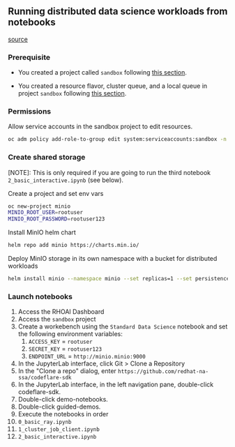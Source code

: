 ## Running distributed data science workloads from notebooks

[source](https://access.redhat.com/documentation/en-us/red_hat_openshift_ai_self-managed/2.10/html/working_with_distributed_workloads/running-distributed-workloads_distributed-workloads)

### Prerequisite

* You created a project called `sandbox` following [this section](https://github.com/redhat-na-ssa/hobbyist-guide-to-rhoai/blob/sa-bootcamp/notes/03_CHECKLIST_PROCEDURE.md#optional-running-a-sample-gpu-application).

* You created a resource flavor, cluster queue, and a local queue in project `sandbox` following [this section](https://github.com/redhat-na-ssa/hobbyist-guide-to-rhoai/blob/sa-bootcamp/notes/03_CHECKLIST_PROCEDURE.md#configure-quota-management-for-distributed-workloads).

### Permissions

Allow service accounts in the sandbox project to edit resources.

```sh
oc adm policy add-role-to-group edit system:serviceaccounts:sandbox -n sandbox
```

### Create shared storage

[NOTE]: This is only required if you are going to run the third notebook `2_basic_interactive.ipynb` (see below).

Create a project and set env vars

```sh
oc new-project minio
MINIO_ROOT_USER=rootuser
MINIO_ROOT_PASSWORD=rootuser123
```

Install MinIO helm chart

```sh
helm repo add minio https://charts.min.io/
```

Deploy MinIO storage in its own namespace with a bucket for distributed workloads

```sh
helm install minio --namespace minio --set replicas=1 --set persistence.enabled=false --set mode=standalone --set rootUser=$MINIO_ROOT_USER,rootPassword=$MINIO_ROOT_PASSWORD --set 'buckets[0].name=distributed-demo,buckets[0].policy=none,buckets[0].purge=false' minio/minio
```

### Launch notebooks

1. Access the RHOAI Dashboard
1. Access the `sandbox` project
1. Create a workebench using the `Standard Data Science` notebook and set the following environment variables:
    1. `ACCESS_KEY` = `rootuser`
    1. `SECRET_KEY` = `rootuser123`
    1. `ENDPOINT_URL` = `http://minio.minio:9000`
1. In the JupyterLab interface, click Git > Clone a Repository
1. In the "Clone a repo" dialog, enter `https://github.com/redhat-na-ssa/codeflare-sdk`
1. In the JupyterLab interface, in the left navigation pane, double-click codeflare-sdk.
1. Double-click demo-notebooks.
1. Double-click guided-demos.
1. Execute the notebooks in order
1. `0_basic_ray.ipynb`
1. `1_cluster_job_client.ipynb`
1. `2_basic_interactive.ipynb`
